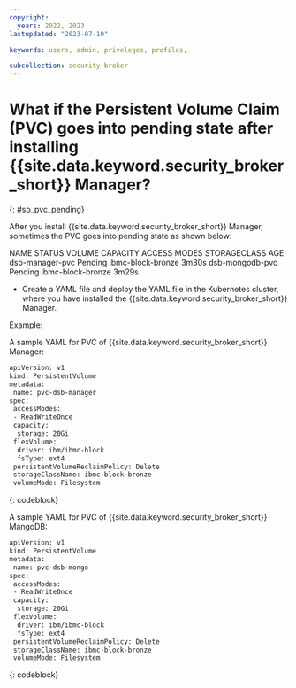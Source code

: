 ```yaml
---
copyright:
  years: 2022, 2023
lastupdated: "2023-07-10"

keywords: users, admin, priveleges, profiles,

subcollection: security-broker
---
```


# What if the Persistent Volume Claim (PVC) goes into pending state after installing {{site.data.keyword.security_broker_short}} Manager?
{: #sb_pvc_pending}

After you install {{site.data.keyword.security_broker_short}} Manager, sometimes the PVC goes into pending state as shown below:

NAME       STATUS  VOLUME  CAPACITY  ACCESS MODES  STORAGECLASS    AGE
dsb-manager-pvc  Pending                   ibmc-block-bronze  3m30s
dsb-mongodb-pvc  Pending                   ibmc-block-bronze  3m29s

- Create a YAML file and deploy the YAML file in the Kubernetes cluster, where you have installed the {{site.data.keyword.security_broker_short}} Manager. 

Example:

A sample YAML for PVC of {{site.data.keyword.security_broker_short}} Manager:

```sh
apiVersion: v1
kind: PersistentVolume
metadata:
 name: pvc-dsb-manager
spec:
 accessModes:
 - ReadWriteOnce
 capacity:
  storage: 20Gi
 flexVolume:
  driver: ibm/ibmc-block
  fsType: ext4
 persistentVolumeReclaimPolicy: Delete
 storageClassName: ibmc-block-bronze
 volumeMode: Filesystem
```
{: codeblock}

A sample YAML for PVC of {{site.data.keyword.security_broker_short}} MangoDB:

```sh
apiVersion: v1
kind: PersistentVolume
metadata:
 name: pvc-dsb-mongo
spec:
 accessModes:
 - ReadWriteOnce
 capacity:
  storage: 20Gi
 flexVolume:
  driver: ibm/ibmc-block
  fsType: ext4
 persistentVolumeReclaimPolicy: Delete
 storageClassName: ibmc-block-bronze
 volumeMode: Filesystem
```
{: codeblock}




